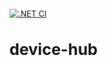 [![.NET CI](https://github.com/bastyje/device-hub/actions/workflows/dotnet-ci.yaml/badge.svg?branch=main)](https://github.com/bastyje/device-hub/actions/workflows/dotnet-ci.yaml)

# device-hub
